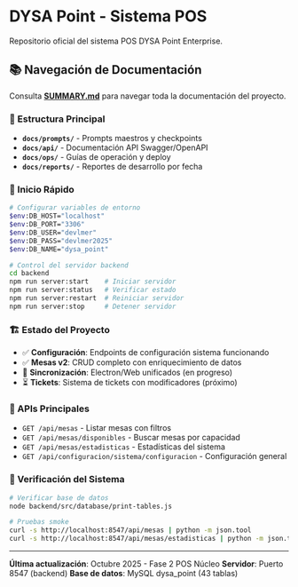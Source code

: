 # DYSA Point - Sistema POS

Repositorio oficial del sistema POS DYSA Point Enterprise.

## 📚 Navegación de Documentación

Consulta **[SUMMARY.md](SUMMARY.md)** para navegar toda la documentación del proyecto.

### 📂 Estructura Principal

- **`docs/prompts/`** - Prompts maestros y checkpoints
- **`docs/api/`** - Documentación API Swagger/OpenAPI
- **`docs/ops/`** - Guías de operación y deploy
- **`docs/reports/`** - Reportes de desarrollo por fecha

### 🚀 Inicio Rápido

```bash
# Configurar variables de entorno
$env:DB_HOST="localhost"
$env:DB_PORT="3306"
$env:DB_USER="devlmer"
$env:DB_PASS="devlmer2025"
$env:DB_NAME="dysa_point"

# Control del servidor backend
cd backend
npm run server:start    # Iniciar servidor
npm run server:status   # Verificar estado
npm run server:restart  # Reiniciar servidor
npm run server:stop     # Detener servidor
```

### 🏗️ Estado del Proyecto

- ✅ **Configuración**: Endpoints de configuración sistema funcionando
- ✅ **Mesas v2**: CRUD completo con enriquecimiento de datos
- 🔄 **Sincronización**: Electron/Web unificados (en progreso)
- ⏳ **Tickets**: Sistema de tickets con modificadores (próximo)

### 📡 APIs Principales

- `GET /api/mesas` - Listar mesas con filtros
- `GET /api/mesas/disponibles` - Buscar mesas por capacidad
- `GET /api/mesas/estadisticas` - Estadísticas del sistema
- `GET /api/configuracion/sistema/configuracion` - Configuración general

### 🧪 Verificación del Sistema

```bash
# Verificar base de datos
node backend/src/database/print-tables.js

# Pruebas smoke
curl -s http://localhost:8547/api/mesas | python -m json.tool
curl -s http://localhost:8547/api/mesas/estadisticas | python -m json.tool
```

---

**Última actualización**: Octubre 2025 - Fase 2 POS Núcleo
**Servidor**: Puerto 8547 (backend)
**Base de datos**: MySQL dysa_point (43 tablas)
